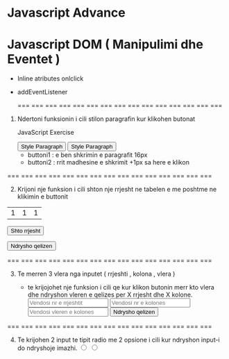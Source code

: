 # Javascript Advance

# Javascript DOM ( Manipulimi dhe Eventet )

- Inline atributes onlclick

- addEventListener

  === === ===
  === === ===
  === === ===
  === === ===
  === === ===

1. Ndertoni funksionin i cili stilon paragrafin kur klikohen butonat

   <p id="text">JavaScript Exercise</p>
   <button id="button" onclick="makeFontSize16()">Style Paragraph</button>
   <button id="button2" onclick="addFontSizePlus1()">Style Paragraph</button>

   - buttoni1 : e ben shkrimin e paragrafit 16px
   - buttoni2 : rrit madhesine e shkrimit +1px sa here e klikon

=== === ===
=== === ===
=== === ===
=== === ===
=== === ===

2. Krijoni nje funksion i cili shton nje rrjesht ne tabelen e me poshtme ne klikimin e buttonit

<table> 
  <tbody>
      <tr>
        <td>1</td>
        <td>1</td>
        <td>1</td>
    </tr>
  </tbody>
</table>

<button id='button3'>Shto rrjesht</button>

<button>Ndrysho qelizen</button>

=== === ===
=== === ===
=== === ===
=== === ===
=== === ===

3. Te merren 3 vlera nga inputet ( rrjeshti , kolona , vlera )

   - te krijojohet nje funksion i cili qe kur klikon butonin merr kto vlera dhe ndryshon vleren e qelizes per X rrjesht dhe X kolone.
     <input placeholder="Vendosi nr e rrjeshtit" type="number" />
     <input placeholder="Vendosi nr e kolones" type="number" />
     <input placeholder="Vendosi vleren e kolones" type="text" />
     <button>Ndrysho qelizen</button>

=== === ===
=== === ===
=== === ===
=== === ===
=== === ===

4. Te krijohen 2 input te tipit radio me 2 opsione i cili kur ndryshon input-i do ndryshoje imazhi.
   <input name='radioImg' type='radio' />
   <input name='radioImg' type='radio' />
